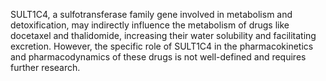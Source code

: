 SULT1C4, a sulfotransferase family gene involved in metabolism and detoxification, may indirectly influence the metabolism of drugs like docetaxel and thalidomide, increasing their water solubility and facilitating excretion. However, the specific role of SULT1C4 in the pharmacokinetics and pharmacodynamics of these drugs is not well-defined and requires further research.